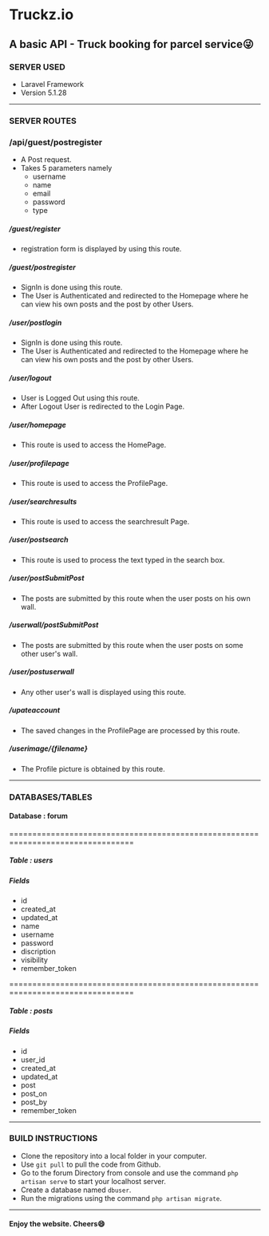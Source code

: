 # Truckz.io
## **A basic API - Truck booking for parcel service:stuck_out_tongue_winking_eye:**


### SERVER USED

- Laravel Framework
- Version 5.1.28

-----------------------------------------------------------------------------------

### SERVER ROUTES

### /api/guest/postregister
- A Post request.
- Takes 5 parameters namely
	- username
	- name
	- email
	- password
	- type

##### /guest/register
- registration form is displayed by using this route.

##### /guest/postregister
- SignIn is done using this route.
- The User is Authenticated and redirected to the Homepage where he can view his own posts and the post by other Users.

##### /user/postlogin
- SignIn is done using this route.
- The User is Authenticated and redirected to the Homepage where he can view his own posts and the post by other Users.

##### /user/logout
- User is Logged Out using this route.
- After Logout User is redirected to the Login Page.

##### /user/homepage
- This route is used to access the HomePage.

##### /user/profilepage
- This route is used to access the ProfilePage.

##### /user/searchresults
- This route is used to access the searchresult Page.

##### /user/postsearch
- This route is used to process the text typed in the search box.

##### /user/postSubmitPost
- The posts are submitted by this route when the user posts on his own wall.

##### /userwall/postSubmitPost
- The posts are submitted by this route when the user posts on some other user's wall.

##### /user/postuserwall
- Any other user's wall is displayed using this route.

##### /upateaccount
- The saved changes in the ProfilePage are processed by this route.

##### /userimage/{filename}
- The Profile picture is obtained by this route.

-----------------------------------------------------------------------------------


### DATABASES/TABLES 


#### Database : forum
=================================================================================
##### Table : users
##### Fields
* id
* created_at
* updated_at
* name
* username
* password
* discription
* visibility
* remember_token

=================================================================================

##### Table : posts
##### Fields
* id
* user_id
* created_at
* updated_at
* post
* post_on
* post_by
* remember_token


-----------------------------------------------------------------------------------


### BUILD INSTRUCTIONS

* Clone the repository into a local folder in your computer.
* Use `git pull` to pull the code from Github.
* Go to the forum Directory from console and use the command `php artisan serve` to start your localhost server.
* Create a database named `dbuser`.
* Run the migrations using the command `php artisan migrate`.

			
-----------------------------------------------------------------------------------

#### Enjoy the website. Cheers:smile: